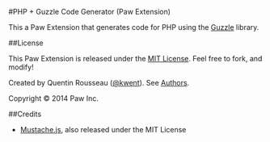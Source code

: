 #PHP + Guzzle Code Generator (Paw Extension)

This a Paw Extension that generates code for PHP using the [Guzzle](http://guzzle.readthedocs.org/en/latest/) library.

##License

This Paw Extension is released under the [MIT License](LICENSE). Feel free to fork, and modify!

Created by Quentin Rousseau ([@kwent](https://github.com/kwent)). See [Authors](AUTHORS.md).

Copyright © 2014 Paw Inc.

##Credits

* [Mustache.js](https://github.com/janl/mustache.js/), also released under the MIT License

